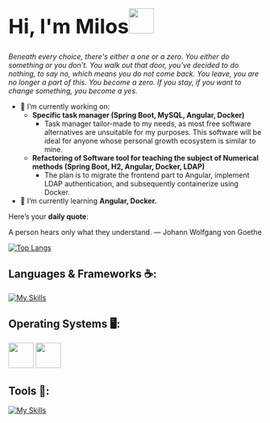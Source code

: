 <h1 style="font-size: 40px;">Hi, I'm Milos<span><img height="50" src="https://user-images.githubusercontent.com/25181517/192108374-8da61ba1-99ec-41d7-80b8-fb2f7c0a4948.png"></span></h1>
<p><i>
   Beneath every choice, there's either a one or a zero.
   You either do something or you don't. You walk out that door, you've decided to do nothing, to say no, which means you do not come back. You leave, you are no longer a part of this. You become a zero.
   If you stay, if you want to change something, you become a yes.
   </i>
</p>


- 🔭 I’m currently working on:
  - **Specific task manager (Spring Boot, MySQL, Angular, Docker)**
    - Task manager tailor-made to my needs, as most free software alternatives are unsuitable for my purposes. This software will be ideal for anyone whose personal growth ecosystem is similar to mine.
  - **Refactoring of Software tool for teaching the subject of Numerical methods (Spring Boot, H2, Angular, Docker, LDAP)**
    - The plan is to migrate the frontend part to Angular, implement LDAP authentication, and subsequently containerize using Docker. 
- 🌱 I’m currently learning **Angular, Docker.**


 Here’s your **daily quote**:

<!--QUOTE_START-->
A person hears only what they understand. — Johann Wolfgang von Goethe
<!--QUOTE_END-->


[![Top Langs](https://github-readme-stats.vercel.app/api/top-langs/?username=milos970&layout=pie)](https://github.com/anuraghazra/github-readme-stats)


<h2 align="left">Languages & Frameworks ☕:</h2>

[![My Skills](https://skillicons.dev/icons?i=java,cpp,js,bash,html,css,mysql,postgres,spring,bootstrap&perline=8)](https://skillicons.dev)

<h2 align="left">Operating Systems 🖥️:</h2>

<span><img height="50" src="https://user-images.githubusercontent.com/25181517/186884150-05e9ff6d-340e-4802-9533-2c3f02363ee3.png"></span>
<span><img height="50" src="https://user-images.githubusercontent.com/25181517/186884153-99edc188-e4aa-4c84-91b0-e2df260ebc33.png"></span>

<h2 align="left">Tools 🔨:</h2>

[![My Skills](https://skillicons.dev/icons?i=git,postman,maven,idea,vscode,visualstudio&perline=8)](https://skillicons.dev)

 
